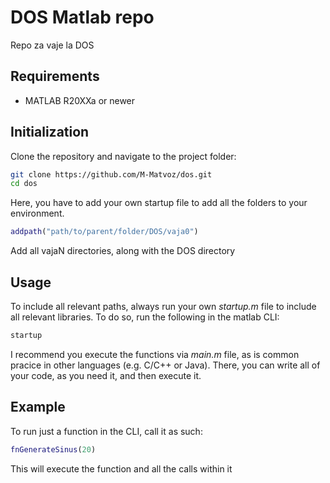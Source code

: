 # DOS Matlab repo

Repo za vaje la DOS

## Requirements

- MATLAB R20XXa or newer

## Initialization

Clone the repository and navigate to the project folder:

```bash
git clone https://github.com/M-Matvoz/dos.git
cd dos
```

Here, you have to add your own startup file to add all the folders to your environment.

```matlab
addpath("path/to/parent/folder/DOS/vaja0")
```

Add all vajaN directories, along with the DOS directory

## Usage

To include all relevant paths, always run your own *startup.m* file to include all relevant libraries. To do so, run the following in the matlab CLI:

```bash
startup
```

I recommend you execute the functions via *main.m* file, as is common pracice in other languages (e.g. C/C++ or Java). There, you can write all of your code, as you need it, and then execute it.

## Example

To run just a function in the CLI, call it as such:

```matlab
fnGenerateSinus(20)
```

This will execute the function and all the calls within it